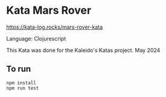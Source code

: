 # Kata Mars Rover

https://kata-log.rocks/mars-rover-kata

Language: Clojurescript

This Kata was done for the Kaleido's Katas project. May 2024

## To run

```
npm install
npm run test
```
